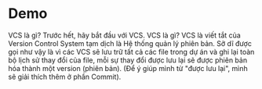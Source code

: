 # Demo

VCS là gì?
Trước hết, hãy bắt đầu với VCS. VCS là gì? VCS là viết tắt của Version Control System 
tạm dịch là Hệ thống quản lý phiên bản. Sỡ dĩ được gọi như vậy là vì các VCS sẽ lưu trữ
tất cả các file trong dự án và ghi lại toàn bộ lịch sử thay đổi của file, mỗi sự thay đổi
được lưu lại sẽ được phiên bản hóa thành một version (phiên bản). (Để ý giúp mình từ "được lưu lại", mình sẽ giải thích thêm ở phần Commit).
